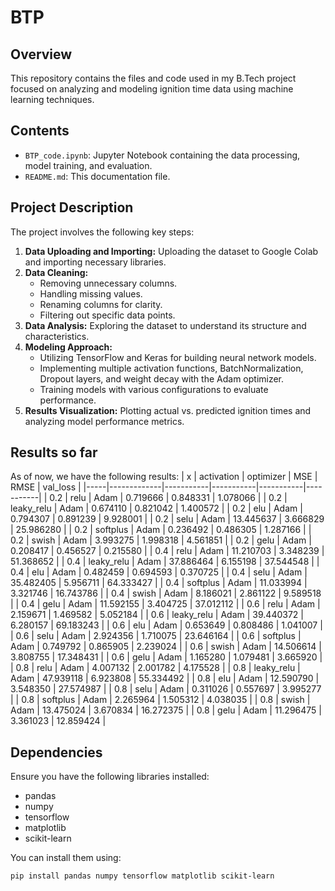# BTP

## Overview

This repository contains the files and code used in my B.Tech project focused on analyzing and modeling ignition time data using machine learning techniques.

## Contents

- `BTP_code.ipynb`: Jupyter Notebook containing the data processing, model training, and evaluation.
- `README.md`: This documentation file.

## Project Description

The project involves the following key steps:

1. **Data Uploading and Importing:** Uploading the dataset to Google Colab and importing necessary libraries.
2. **Data Cleaning:**
   - Removing unnecessary columns.
   - Handling missing values.
   - Renaming columns for clarity.
   - Filtering out specific data points.
3. **Data Analysis:** Exploring the dataset to understand its structure and characteristics.
4. **Modeling Approach:**
   - Utilizing TensorFlow and Keras for building neural network models.
   - Implementing multiple activation functions, BatchNormalization, Dropout layers, and weight decay with the Adam optimizer.
   - Training models with various configurations to evaluate performance.
5. **Results Visualization:** Plotting actual vs. predicted ignition times and analyzing model performance metrics.

## Results so far
As of now, we have the following results:
| x   | activation  | optimizer | MSE       | RMSE      | val_loss  |
|-----|-------------|-----------|-----------|-----------|-----------|
| 0.2 | relu        | Adam      | 0.719666  | 0.848331  | 1.078066  |
| 0.2 | leaky_relu  | Adam      | 0.674110  | 0.821042  | 1.400572  |
| 0.2 | elu         | Adam      | 0.794307  | 0.891239  | 9.928001  |
| 0.2 | selu        | Adam      | 13.445637 | 3.666829  | 25.986280 |
| 0.2 | softplus    | Adam      | 0.236492  | 0.486305  | 1.287166  |
| 0.2 | swish       | Adam      | 3.993275  | 1.998318  | 4.561851  |
| 0.2 | gelu        | Adam      | 0.208417  | 0.456527  | 0.215580  |
| 0.4 | relu        | Adam      | 11.210703 | 3.348239  | 51.368652 |
| 0.4 | leaky_relu  | Adam      | 37.886464 | 6.155198  | 37.544548 |
| 0.4 | elu         | Adam      | 0.482459  | 0.694593  | 0.370725  |
| 0.4 | selu        | Adam      | 35.482405 | 5.956711  | 64.333427 |
| 0.4 | softplus    | Adam      | 11.033994 | 3.321746  | 16.743786 |
| 0.4 | swish       | Adam      | 8.186021  | 2.861122  | 9.589518  |
| 0.4 | gelu        | Adam      | 11.592155 | 3.404725  | 37.012112 |
| 0.6 | relu        | Adam      | 2.159671  | 1.469582  | 5.052184  |
| 0.6 | leaky_relu  | Adam      | 39.440372 | 6.280157  | 69.183243 |
| 0.6 | elu         | Adam      | 0.653649  | 0.808486  | 1.041007  |
| 0.6 | selu        | Adam      | 2.924356  | 1.710075  | 23.646164 |
| 0.6 | softplus    | Adam      | 0.749792  | 0.865905  | 2.239024  |
| 0.6 | swish       | Adam      | 14.506614 | 3.808755  | 17.348431 |
| 0.6 | gelu        | Adam      | 1.165280  | 1.079481  | 3.665920  |
| 0.8 | relu        | Adam      | 4.007132  | 2.001782  | 4.175528  |
| 0.8 | leaky_relu  | Adam      | 47.939118 | 6.923808  | 55.334492 |
| 0.8 | elu         | Adam      | 12.590790 | 3.548350  | 27.574987 |
| 0.8 | selu        | Adam      | 0.311026  | 0.557697  | 3.995277  |
| 0.8 | softplus    | Adam      | 2.265964  | 1.505312  | 4.038035  |
| 0.8 | swish       | Adam      | 13.475024 | 3.670834  | 16.272375 |
| 0.8 | gelu        | Adam      | 11.296475 | 3.361023  | 12.859424 |


## Dependencies

Ensure you have the following libraries installed:

- pandas
- numpy
- tensorflow
- matplotlib
- scikit-learn

You can install them using:

```bash
pip install pandas numpy tensorflow matplotlib scikit-learn
